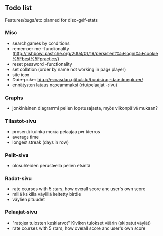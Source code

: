 ## Todo list

Features/bugs/etc planned for disc-golf-stats

### Misc

* search games by conditions
* remember me -functionality (http://fishbowl.pastiche.org/2004/01/19/persistent%5Flogin%5Fcookie%5Fbest%5Fpractice/)
* reset password -functionality
* set collation (order by name not working in page player)
* site icon
* Date-picker http://eonasdan.github.io/bootstrap-datetimepicker/
* ennätysten lataus nopeammaksi (etu/pelaajat -sivu)

### Graphs

* jonkinlainen diagrammi pelien lopetusajasta, myös viikonpäivä mukaan?

### Tilastot-sivu

* prosentit kuinka monta pelaajaa per kierros
* average time
* longest streak (days in row)

### Pelit-sivu

* olosuhteiden perusteella pelien etsintä

### Radat-sivu

* rate courses with 5 stars, how overall score and user's own score
* millä kaikilla väylillä heitetty birdie
* väylien pituudet

### Pelaajat-sivu

* "ratojen tulosten keskiarvot" Kivikon tulokset väärin (skipatut väylät)
* rate courses with 5 stars, how overall score and user's own score
